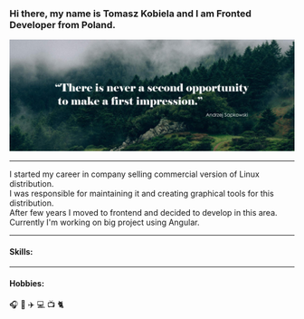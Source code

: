 ### Hi there, my name is Tomasz Kobiela and I am Fronted Developer from Poland.

![Header image](assets/header.jpg)

------

I started my career in company selling commercial version of Linux distribution.  
I was responsible for maintaining it and creating graphical tools for this distribution.  
After few years I moved to frontend and decided to develop in this area.  
Currently I'm working on big project using Angular.

------
#### Skills:

------
#### Hobbies:
:headphones: :book: :airplane: :computer: :tv: :cat2:
